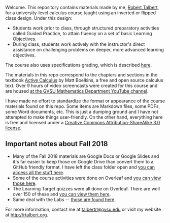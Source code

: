 Welcome. This repository contains materials made by me, [Robert Talbert](http://rtalbert.org), for a university-level calculus course taught using an inverted or flipped class design. Under this design: 

+ Students work prior to class, through structured preparatory activities called Guided Practice, to attain fluency on a set of basic Learning Objectives. 
+ During class, students work actively with the instructor's direct assistance on challenging problems on deeper, more advanced learning objectives. 

The course also uses specifications grading, which is described [here](http://www.utimes.pitt.edu/?p=30598). 

The materials in this repo correspond to the chapters and sections in the textbook [Active Calculus](https://activecalculus.org/single/) by Matt Boelkins, a free and open source calculus text. Over 9 hours of video screencasts were created for this course and are housed [at the GVSU Mathematics Department YouTube channel](http://bit.ly/GVSUCalculus). 

I have made no effort to standardize the format or appearance of the course materials found on this repo. Some items are Markdown files, some PDFs, some Word documents, etc. This is just a dumping ground and I have not attempted to make things user-friendly. On the other hand, everything here is free and licensed under a [Creative Commons Attribution-ShareAlike 3.0 license](http://creativecommons.org/licenses/by-sa/3.0/us/). 

## Important notes about Fall 2018 

- Many of the Fall 2018 materials are Google Docs or Google Slides and it's far easier to keep those on Google Drive than convert them to a GitHub friendly format. I have left the class folder open and [you can access all the stuff here](https://drive.google.com/open?id=1YqJRi657BtBi_XipD3g1IYw3iY7G71SL). 
- Some of the course activities were done on Overleaf and [you can view those here](https://www.overleaf.com/read/zbkvqpqbyrrd).
- The Learning Target quizzes were all done on Overleaf. There are well over 150 of these and [you can view them here](https://www.overleaf.com/read/hyxgvrvmvhvy
). 
-  Same deal with the Labs -- [those are found here](https://www.overleaf.com/read/ychjvqvdzymt).  

For more information, contact me at talbertr@gvsu.edu or visit my website at http://rtalbert.org. 